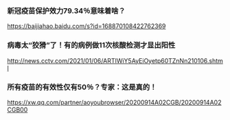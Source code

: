 ### 新冠疫苗保护效力79.34％意味着啥？
https://baijiahao.baidu.com/s?id=168870108422762369

### 病毒太“狡猾”了！有的病例做11次核酸检测才显出阳性
http://news.cctv.com/2021/01/06/ARTIWiY5AyEiOyetp60TZnNn210106.shtml

### 所有疫苗的有效性仅有50％？专家：这是真的！
https://xw.qq.com/partner/aoyoubrowser/20200914A02CGB/20200914A02CGB00
